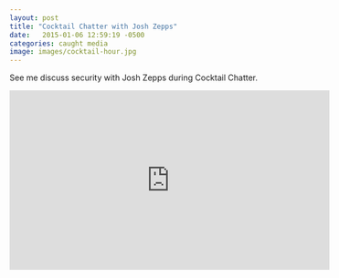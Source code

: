 ```yaml
---
layout: post
title: "Cocktail Chatter with Josh Zepps"
date:   2015-01-06 12:59:19 -0500
categories: caught media
image: images/cocktail-hour.jpg
---
```


See me discuss security with Josh Zepps during Cocktail Chatter.


<iframe width="560" height="315" src="https://www.youtube.com/embed/1KqnWVDUziY" frameborder="0" allowfullscreen></iframe>
